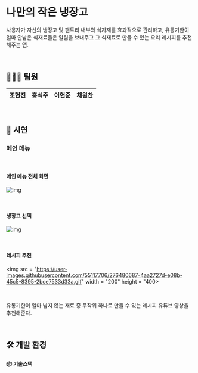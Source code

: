 # 나만의 작은 냉장고
사용자가 자신의 냉장고 및 팬트리 내부의 식자재를 효과적으로 관리하고, 유통기한이 얼마 안남은 식재료들은 알림을 보내주고 그 식재료로 만들 수 있는 요리 레시피를 추천해주는 앱.

</br>

## 👩🏻‍💻 팀원

|   조현진  |  홍석주  |  이현준  |  채원찬  |
| :-------: | :------: | :------: | :------: | 

</br>

## 🎥 시연

### 메인 메뉴

</br>

#### 메인 메뉴 전체 화면

![img](https://user-images.githubusercontent.com/55117706/276479884-72f5c292-5682-4870-aaa7-f1f4454ba71b.png)

</br>

#### 냉장고 선택

![img](https://user-images.githubusercontent.com/55117706/276483124-e92146d2-1d68-41f3-9f4c-7b7f664c62ee.gif)



</br>

#### 레시피 추천

<img src = "https://user-images.githubusercontent.com/55117706/276480687-4aa2727d-e08b-45c5-8395-2bce7533d33a.gif" width = "200" height = "400> 

</br>

유통기한이 얼마 남지 않는 재료 중 무작위 하나로 만들 수 있는 레시피 유튜브 영상을 추천해준다.

</br>

## 🛠 개발 환경

#### 📦 기술스택
